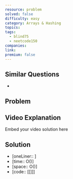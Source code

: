 ```yaml
---
resource: problem
solved: false
difficulty: easy
category: Arrays & Hashing
topics: 
tags:
  - blind75
  - neetcode150
companies: 
link: 
premium: false
---
```

## Similar Questions

- 
## Problem


## Video Explanation

Embed your video solution here

## Solution

- [oneLiner:: ]
- [time:: O()]
- [space:: O()]
- [code:: [[]]]